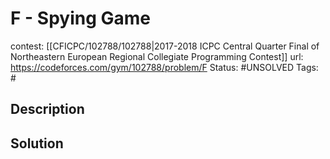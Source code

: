 # F - Spying Game

contest: [[CFICPC/102788/102788|2017-2018 ICPC Central Quarter Final of Northeastern European Regional Collegiate Programming Contest]]
url: https://codeforces.com/gym/102788/problem/F
Status: #UNSOLVED
Tags: #

## Description

## Solution

